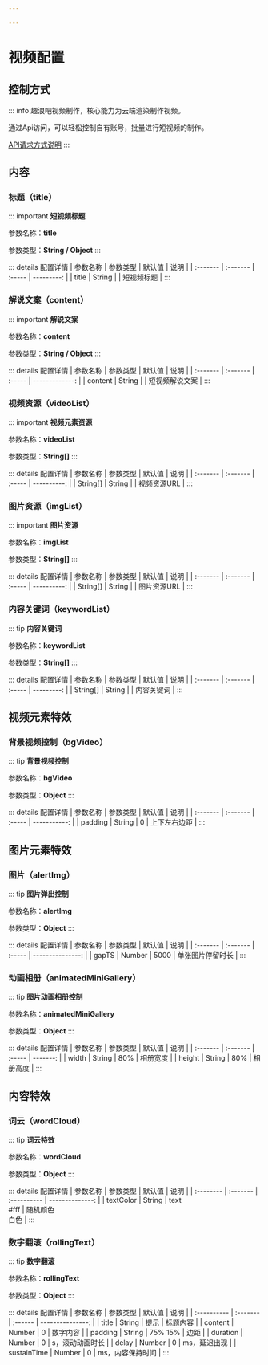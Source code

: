 ```yaml
---

---
```

# 视频配置
## 控制方式
::: info
趣浪吧视频制作，核心能力为云端渲染制作视频。

通过Api访问，可以轻松控制自有账号，批量进行短视频的制作。

[API请求方式说明](api.html#视频制作api)
:::

## 内容
### 标题（title）
::: important
**短视频标题**

参数名称：**title**

参数类型：**String / Object**
:::

::: details 配置详情
| 参数名称 | 参数类型 | 默认值 |       说明 |
| :------- | :------- | :----- | ---------: |
| title    | String   |        | 短视频标题 |
:::

### 解说文案（content）
::: important
**解说文案**

参数名称：**content**

参数类型：**String / Object**
:::

::: details 配置详情
| 参数名称 | 参数类型 | 默认值 |           说明 |
| :------- | :------- | :----- | -------------: |
| content  | String   |        | 短视频解说文案 |
:::

### 视频资源（videoList）
::: important 
**视频元素资源**

参数名称：**videoList**

参数类型：**String[]**
:::

::: details 配置详情
| 参数名称 | 参数类型 | 默认值 |        说明 |
| :------- | :------- | :----- | ----------: |
| String[] | String   |        | 视频资源URL |
:::

### 图片资源（imgList）
::: important
**图片资源**

参数名称：**imgList**

参数类型：**String[]**
:::

::: details 配置详情
| 参数名称 | 参数类型 | 默认值 |        说明 |
| :------- | :------- | :----- | ----------: |
| String[] | String   |        | 图片资源URL |
:::

### 内容关键词（keywordList）
::: tip
**内容关键词**

参数名称：**keywordList**

参数类型：**String[]**
:::

::: details 配置详情
| 参数名称 | 参数类型 | 默认值 |       说明 |
| :------- | :------- | :----- | ---------: |
| String[] | String   |        | 内容关键词 |
:::

## 视频元素特效
### 背景视频控制（bgVideo）
::: tip
**背景视频控制**

参数名称：**bgVideo**

参数类型：**Object**
:::

::: details 配置详情
| 参数名称 | 参数类型 | 默认值 |         说明 |
| :------- | :------- | :----- | -----------: |
| padding  | String   | 0      | 上下左右边距 |
:::

## 图片元素特效
### 图片（alertImg）
::: tip
**图片弹出控制**

参数名称：**alertImg**

参数类型：**Object**
:::

::: details 配置详情
| 参数名称 | 参数类型 | 默认值 |             说明 |
| :------- | :------- | :----- | ---------------: |
| gapTS    | Number   | 5000   | 单张图片停留时长 |
:::

### 动画相册（animatedMiniGallery）
::: tip
**图片动画相册控制**

参数名称：**animatedMiniGallery**

参数类型：**Object**
:::

::: details 配置详情
| 参数名称 | 参数类型 | 默认值 |     说明 |
| :------- | :------- | :----- | -------: |
| width    | String   | 80%    | 相册宽度 |
| height   | String   | 80%    | 相册高度 |
:::

## 内容特效
### 词云（wordCloud）
::: tip
**词云特效**

参数名称：**wordCloud**

参数类型：**Object**
:::

::: details 配置详情
| 参数名称  | 参数类型 | 默认值      |            说明 |
| :-------- | :------- | :---------- | --------------: |
| textColor | String   | text<br/>#fff | 随机颜色<br/>白色 |
:::

### 数字翻滚（rollingText）
::: tip
**数字翻滚**

参数名称：**rollingText**

参数类型：**Object**
:::

::: details 配置详情
| 参数名称    | 参数类型 | 默认值  |             说明 |
| :---------- | :------- | :------ | ---------------: |
| title       | String   | 提示    |         标题内容 |
| content     | Number   | 0       |         数字内容 |
| padding     | String   | 75% 15% |             边距 |
| duration    | Number   | 0       |  s，滚动动画时长 |
| delay       | Number   | 0       |     ms，延迟出现 |
| sustainTime | Number   | 0       | ms，内容保持时间 |
:::

<!-- ### 数据图表（g2Chart）
::: tip
**数据图表**

参数名称：**g2Chart**

参数类型：**Object**
:::

::: details 配置详情
| 参数名称    | 参数类型 | 默认值  |             说明 |
| :---------- | :------- | :------ | ---------------: |
| padding     | String   | 20% 10% |             边距 |
| delay       | Number   | 0       |     ms，延迟出现 |
| sustainTime | Number   | 0       | ms，内容保持时间 |
| chartOpts   | Object   |         |       [g2参数Data](https://g2.antv.antgroup.com/examples) |
::: -->